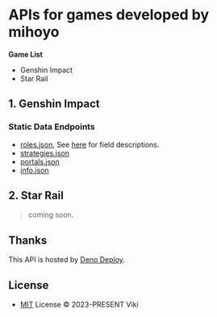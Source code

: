 # APIs for games developed by mihoyo

**Game List**

- Genshin Impact
- Star Rail

## 1. Genshin Impact

### Static Data Endpoints

- [roles.json](https://mhy.viki.moe/v1/gi/static/roles.json), See [here](info.md) for field descriptions.
- [strategies.json](https://mhy.viki.moe/v1/gi/static/strategies.json)
- [portals.json](https://mhy.viki.moe/v1/gi/static/portals.json)
- [info.json](https://mhy.viki.moe/v1/gi/static/info.json)

## 2. Star Rail

> coming soon.

## Thanks

This API is hosted by [Deno Deploy](https://deno.dev).

## License

- [MIT](LICENSE) License © 2023-PRESENT Viki
